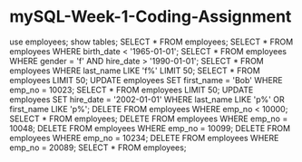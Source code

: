 # mySQL-Week-1-Coding-Assignment
use employees;
show tables;
SELECT * FROM employees;
SELECT * FROM employees WHERE birth_date < '1965-01-01';
SELECT * FROM employees WHERE gender = 'f' AND hire_date > '1990-01-01';
SELECT * FROM employees WHERE last_name LIKE 'f%' LIMIT 50;
SELECT * FROM employees LIMIT 50;
UPDATE employees SET first_name = 'Bob' WHERE emp_no = 10023;
SELECT * FROM employees LIMIT 50;
UPDATE employees SET hire_date = '2002-01-01' WHERE last_name LIKE 'p%' OR first_name LIKE 'p%';
DELETE FROM employees WHERE emp_no < 10000;
SELECT * FROM employees;
DELETE FROM employees WHERE emp_no = 10048;
DELETE FROM employees WHERE emp_no = 10099;
DELETE FROM employees WHERE emp_no = 10234;
DELETE FROM employees WHERE emp_no = 20089;
SELECT * FROM employees;
